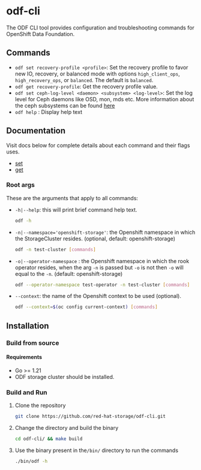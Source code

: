 # odf-cli

The ODF CLI tool provides configuration and troubleshooting commands for OpenShift Data Foundation.

## Commands

- `odf set recovery-profile <profile>`: Set the recovery profile to favor new IO, recovery, or balanced mode with options `high_client_ops`, `high_recovery_ops`, or `balanced`. The default is `balanced`.
- `odf get recovery-profile`: Get the recovery profile value.
- `odf set ceph-log-level <daemon> <subsystem> <log-level>`: Set the log level for Ceph daemons like OSD, mon, mds etc.
  More information about the ceph subsystems can be found [here](https://docs.ceph.com/en/latest/rados/troubleshooting/log-and-debug/#ceph-subsystems)
- `odf help` : Display help text

## Documentation

Visit docs below for complete details about each command and their flags uses.

- [set](docs/set.md)
- [get](docs/get.md)

### Root args

These are the arguments that apply to all commands:

- `-h|--help`: this will print brief command help text.

    ```bash
    odf -h
    ```

- `-n|--namespace='openshift-storage'`: the Openshift namespace in which the StorageCluster resides. (optional,  default: openshift-storage)

    ```bash
    odf -n test-cluster [commands]
    ```

- `-o|--operator-namespace` : the Openshift namespace in which the rook operator resides, when the arg `-n` is passed but `-o` is not then `-o` will equal to the `-n`. (default: openshift-storage)

    ```bash
    odf --operator-namespace test-operator -n test-cluster [commands]
    ```

- `--context`: the name of the Openshift context to be used (optional).

    ```bash
    odf --context=$(oc config current-context) [commands]
    ```

## Installation

### Build from source

#### Requirements

- Go >= 1.21
- ODF storage cluster should be installed.

### Build and Run

1. Clone the repository

    ```bash
    git clone https://github.com/red-hat-storage/odf-cli.git
    ```

2. Change the directory and build the binary

    ```bash
    cd odf-cli/ && make build
    ```

3. Use the binary present in the`/bin/` directory to run the commands

    ```bash
    ./bin/odf -h
    ```

